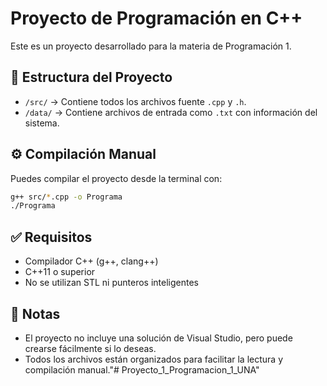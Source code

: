 # Proyecto de Programación en C++

Este es un proyecto desarrollado para la materia de Programación 1.

## 📁 Estructura del Proyecto

- `/src/` → Contiene todos los archivos fuente `.cpp` y `.h`.
- `/data/` → Contiene archivos de entrada como `.txt` con información del sistema.

## ⚙️ Compilación Manual

Puedes compilar el proyecto desde la terminal con:

```bash
g++ src/*.cpp -o Programa
./Programa
```

## ✅ Requisitos

- Compilador C++ (g++, clang++)
- C++11 o superior
- No se utilizan STL ni punteros inteligentes

## 📌 Notas

- El proyecto no incluye una solución de Visual Studio, pero puede crearse fácilmente si lo deseas.
- Todos los archivos están organizados para facilitar la lectura y compilación manual."# Proyecto_1_Programacion_1_UNA" 
